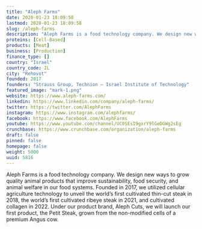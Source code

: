 ```yaml
---
title: "Aleph Farms"
date: 2020-01-23 18:09:58
lastmod: 2020-01-23 18:09:58
slug: /aleph-farms
description: "Aleph Farms is a food technology company. We design new ways to grow quality animal products that improve sustainability, food security, and animal welfare in our food systems. Founded in 2017, we utilized cellular agriculture technology to unveil the world’s first cultivated thin-cut steak in 2018, the world’s first cultivated ribeye steak in 2021, and cultivated collagen in 2022. Under our product brand, Aleph Cuts, we will launch our first product, the Petit Steak, grown from the non-modified cells of a premium Angus cow."
proteins: [Cell-Based]
products: [Meat]
business: [Production]
finance_type: []
country: "Israel"
country_code: IL
city: "Rehovot"
founded: 2017
founders: "Strauss Group, Technion – Israel Institute of Technology"
featured_image: "mark-1.png"
website: https://www.aleph-farms.com/
linkedin: https://www.linkedin.com/company/aleph-farms/
twitter: https://twitter.com/AlephFarms
instagram: https://www.instagram.com/alephfarms/
facebook: https://www.facebook.com/AlephFarms
youtube: https://www.youtube.com/channel/UC0SEsI9gxrY9lGeDGWg2sEg
crunchbase: https://www.crunchbase.com/organization/aleph-farms
draft: false
pinned: false
homepage: false
weight: 5000
uuid: 5816
---
```

Aleph Farms is a food technology company. We design new ways to grow quality animal products that improve sustainability, food security, and animal welfare in our food systems. Founded in 2017, we utilized cellular agriculture technology to unveil the world’s first cultivated thin-cut steak in 2018, the world’s first cultivated ribeye steak in 2021, and cultivated collagen in 2022. Under our product brand, Aleph Cuts, we will launch our first product, the Petit Steak, grown from the non-modified cells of a premium Angus cow.
